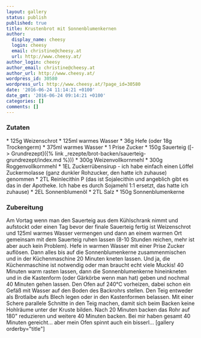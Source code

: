 ```yaml
---
layout: gallery
status: publish
published: true
title: Krustenbrot mit Sonnenblumenkernen
author:
  display_name: cheesy
  login: cheesy
  email: christine@cheesy.at
  url: http://www.cheesy.at/
author_login: cheesy
author_email: christine@cheesy.at
author_url: http://www.cheesy.at/
wordpress_id: 30580
wordpress_url: http://www.cheesy.at/?page_id=30580
date: '2016-06-24 11:14:21 +0100'
date_gmt: '2016-06-24 09:14:21 +0100'
categories: []
comments: []
---
```

### Zutaten
\* 125g Weizenschrot
\* 125ml warmes Wasser
\* 36g Hefe (oder 18g Trockengerm)
\* 375ml warmes Wasser
\* 1 Prise Zucker
\* 150g Sauerteig ([-\> Grundrezept]({% link _rezepte/brot-backen/sauerteig-grundrezept/index.md %}))
\* 300g Weizenvollkornmehl
\* 300g Roggenvollkornmehl
\* 1EL Zuckerrübensirup - ich habe einfach einen Löffel Zuckermolasse (ganz dunkler Rohzucker, den hatte ich zuhause) genommen
\* 2TL Reinlecithin P (das ist Sojalecithin und angeblich gibt es das in der Apotheke. Ich habe es durch Sojamehl 1:1 ersetzt, das hatte ich zuhause)
\* 2EL Sonnenblumenöl
\* 2TL Salz
\* 150g Sonnenblumenkerne
### Zubereitung
Am Vortag wenn man den Sauerteig aus dem Kühlschrank nimmt und aufstockt oder einen Tag bevor der finale Sauerteig fertig ist Weizenschrot und 125ml warmes Wasser vermengen und dann an einem warmen Ort gemeinsam mit dem Sauerteig ruhen lassen (8-10 Stunden reichen, mehr ist aber auch kein Problem).
Hefe in warmen Wasser mit einer Prise Zucker auflösen. Dann alles bis auf die Sonnenblumenkerne zusammenmischen und in der Küchenmaschine 20 Minuten kneten lassen. Und ja, die Küchenmaschine ist notwendig oder man braucht echt viele Muckis!
40 Minuten warm rasten lassen, dann die Sonnenblumenkerne hineinkneten und in die Kastenform (oder Gärkörbe wenn man hat) geben und nochmal 40 Minuten gehen lassen.
Den Ofen auf 240°C vorheizen, dabei schon ein Gefäß mit Wasser auf den Boden des Backrohrs stellen. Den Teig entweder als Brotlaibe aufs Blech legen oder in den Kastenformen belassen. Mit einer Schere parallele Schnitte in den Teig machen, damit sich beim Backen keine Hohlräume unter der Kruste bilden.
Nach 20 Minuten backen das Rohr auf 180" reduzieren und weitere 40 Minuten backen. Bei mir haben gesamt 40 Minuten gereicht... aber mein Ofen spinnt auch ein bisserl...
[gallery orderby="title"]
